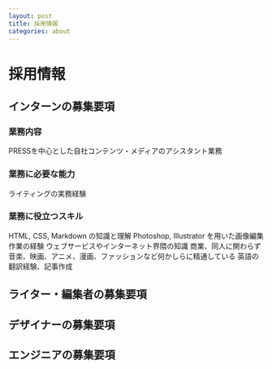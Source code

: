 ```yaml
---
layout: post
title: 採用情報
categories: about
---
```


# 採用情報

## インターンの募集要項

### 業務内容

PRESSを中心とした自社コンテンツ・メディアのアシスタント業務

### 業務に必要な能力

ライティングの実務経験

### 業務に役立つスキル

HTML, CSS, Markdown の知識と理解
Photoshop, Illustrator を用いた画像編集作業の経験
ウェブサービスやインターネット界隈の知識
商業、同人に関わらず音楽、映画、アニメ、漫画、ファッションなど何かしらに精通している
英語の翻訳経験、記事作成



## ライター・編集者の募集要項

## デザイナーの募集要項

## エンジニアの募集要項
